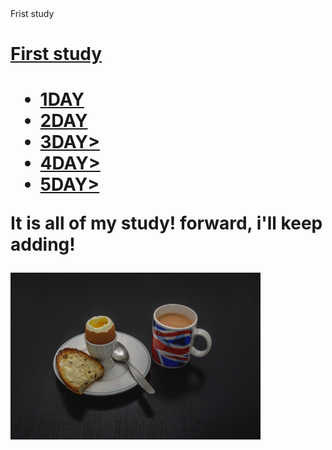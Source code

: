<!doctype html>
<html>
  <head>
    <thtle>Frist study</title>
    <meta charset="utf-8">
  </head>
<body>
  <h1><a href="1.html">First study</a><h1>
    <ul>
      <li><a href="diary 1day.html">1DAY</a></li>
      <li><a href="diary 2day.html" target="_blank" title="zz">2DAY</a></li>
      <li><a href="diary 3day.html">3DAY></a></li>
      <li><a href="diary 4day.html">4DAY></a></li>
      <li><a href="diray 5day.html">5DAY></a></li>
    </ul>
    <p>It is all of my study! forward, i'll keep adding!</p>
    <img src="cafeteria.jpg" width="400">
    </body>
    </html>
